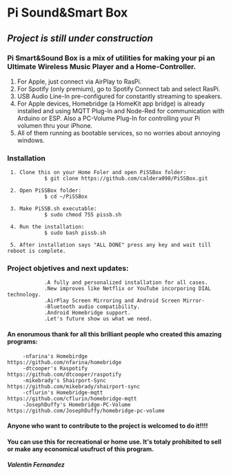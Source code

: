 # Pi Sound&Smart Box

## *Project is still under construction* 

### Pi Smart&Sound Box is a mix of utilities for making your pi an Ultimate Wireless Music Player and a Home-Controller.

   1. For Apple, just connect via AirPlay to RasPi. 
   2. For Spotify (only premium), go to Spotify Connect tab and select RasPi. 
   3. USB Audio Line-In pre-configured for constantly streaming to speakers.
   4. For Apple devices, Homebridge (a HomeKit app bridge) is already installed and using MQTT Plug-In and Node-Red for communication            with Arduino or ESP. Also a      PC-Volume Plug-In for controlling your Pi volumen thru your iPhone.
   5. All of them running as bootable services, so no worries about annoying windows.
   
   

### Installation

     1. Clone this on your Home Foler and open PiSSBox folder:
                $ git clone https://github.com/caldera098/PiSSBox.git
                
     2. Open PiSSBox folder:
                $ cd ~/PiSSBox
                
     3. Make PiSSB.sh executable:
                $ sudo chmod 755 pissb.sh
                
     4. Run the installation:
                $ sudo bash pissb.sh
                
     5. After installation says "ALL DONE" press any key and wait till reboot is complete.
     
   

### Project objetives and next updates:

                .A fully and personalized installation for all cases.
                .New improves like Netflix or YouTube incorporing DIAL technology.
                .AirPlay Screen Mirroring and Android Screen Mirror-
                -Bluetooth audio compatibility.
                .Android Homebridge support.
                .Let's future show us what we need.
                


#### An enorumous thank for all this brilliant people who created this amazing programs: ####

         -nfarina's Homebirdge               https://github.com/nfarina/homebridge 
         -dtcooper's Raspotify               https://github.com/dtcooper/raspotify  
         -mikebrady's Shairport-Sync         https://github.com/mikebrady/shairport-sync 
         -cflurin's Homebridge-mqtt          https://github.com/cflurin/homebridge-mqtt 
         -JosephDuffy's Homebridge-PC-Volume https://github.com/JosephDuffy/homebridge-pc-volume 
         
         
#### Anyone who want to contribute to the project is welcomed to do it!!!! 
#### You can use this for recreational or home use. It's totaly prohibited to sell or make any economical usufruct of this program.

##### Valentin Fernandez
